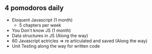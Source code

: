 ## 4 pomodoros daily
- Eloquent Javascript (1 month)
	- 5 chapters per week
- You Don't know JS (1 month)
- Data structures in JS (Along the way)
- 60 Javascript actricles => re articulated and saved (Along the way)
- Unit Testing along the way for written code